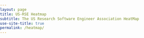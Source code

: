 ```yaml
---
layout: page
title: US-RSE Heatmap
subtitle: The US Research Software Engineer Association HeatMap
use-site-title: true
permalink: /heatmap/
---
```


<style>
  a {
    color: #08f;
  }

  #info {
    font-family: Helvetica, Arial, sans-serif;
    position: fixed;
    top: 0;
    left: 0;
    margin: 12px;
  }

  #map {
    position: absolute; 
    top: 20px; 
    width: 100%;
    min-height:900px;
    bottom:0px;
  }
  body { margin: 0; padding: 0;}

  .container {
    width:100% !important; 
    height:100% !important;
    bottom:0px !important;
    }
  .marker {
    background-color: #99266e;
    opacity: 0.5;
    background-size: cover;
    border-radius: 50%;
    cursor: pointer;
  }
  .mapboxgl-popup {
    max-width: 200px;
  }

  .mapboxgl-popup-content {
    text-align: center;
    font-family: 'Open Sans', sans-serif;
  }
</style>
<div id="map"></div>
<script src='https://api.tiles.mapbox.com/mapbox-gl-js/v0.53.1/mapbox-gl.js'></script>
<script src='https://unpkg.com/deck.gl@7.3.3/dist.min.js'></script>
<script>
const data = [{% for loc in site.data.locations %}[{{ loc.lng }}, {{ loc.lat }}, Math.sqrt({{ loc.count }})*15]{% if forloop.last %}{% else %},{% endif %}{% endfor %}]

new deck.DeckGL({
  container: "map",
  mapboxApiAccessToken: '{{ site.mapbox }}',
  mapStyle: 'mapbox://styles/mapbox/dark-v9',
  longitude: -55,
  latitude: 40,
  zoom: 2,
  maxZoom: 16,
  layers: [
    new deck.HeatmapLayer({
      data,
      id: 'heatmap',
      opacity: 1,
      pickable: true,
      getPosition: d => [d[0], d[1]],
      getWeight:d => d[2],
      radiusPixels:10,
      intensity:1,
      threshold:0.03
    })
  ]
});
</script>

</body>
</html>
